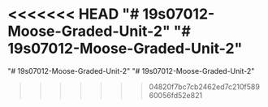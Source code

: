 <<<<<<< HEAD
"# 19s07012-Moose-Graded-Unit-2" 
"# 19s07012-Moose-Graded-Unit-2" 
=======
"# 19s07012-Moose-Graded-Unit-2" 
"# 19s07012-Moose-Graded-Unit-2" 
>>>>>>> 04820f7bc7cb2462ed7c210f58960056fd52e821
